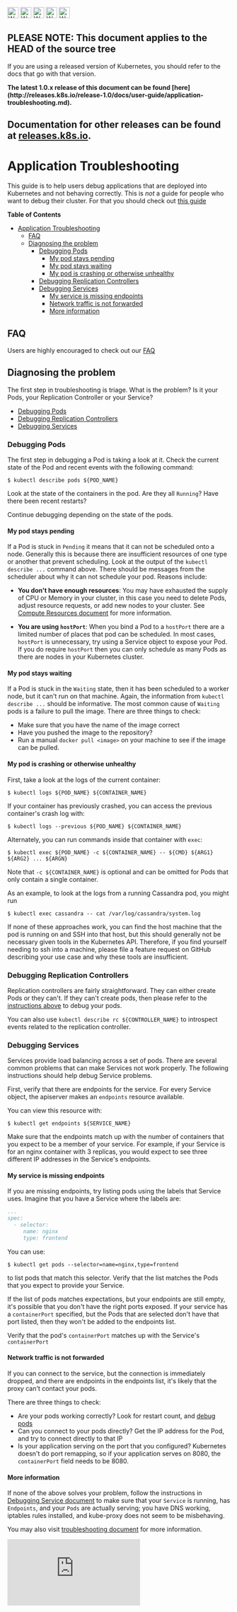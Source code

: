 <!-- BEGIN MUNGE: UNVERSIONED_WARNING -->

<!-- BEGIN STRIP_FOR_RELEASE -->

<img src="http://kubernetes.io/img/warning.png" alt="WARNING"
     width="25" height="25">
<img src="http://kubernetes.io/img/warning.png" alt="WARNING"
     width="25" height="25">
<img src="http://kubernetes.io/img/warning.png" alt="WARNING"
     width="25" height="25">
<img src="http://kubernetes.io/img/warning.png" alt="WARNING"
     width="25" height="25">
<img src="http://kubernetes.io/img/warning.png" alt="WARNING"
     width="25" height="25">

<h2>PLEASE NOTE: This document applies to the HEAD of the source tree</h2>

If you are using a released version of Kubernetes, you should
refer to the docs that go with that version.

<strong>
The latest 1.0.x release of this document can be found
[here](http://releases.k8s.io/release-1.0/docs/user-guide/application-troubleshooting.md).

Documentation for other releases can be found at
[releases.k8s.io](http://releases.k8s.io).
</strong>
--

<!-- END STRIP_FOR_RELEASE -->

<!-- END MUNGE: UNVERSIONED_WARNING -->

# Application Troubleshooting

This guide is to help users debug applications that are deployed into Kubernetes and not behaving correctly.
This is *not* a guide for people who want to debug their cluster.  For that you should check out
[this guide](../admin/cluster-troubleshooting.md)

**Table of Contents**
<!-- BEGIN MUNGE: GENERATED_TOC -->

- [Application Troubleshooting](#application-troubleshooting)
  - [FAQ](#faq)
  - [Diagnosing the problem](#diagnosing-the-problem)
    - [Debugging Pods](#debugging-pods)
      - [My pod stays pending](#my-pod-stays-pending)
      - [My pod stays waiting](#my-pod-stays-waiting)
      - [My pod is crashing or otherwise unhealthy](#my-pod-is-crashing-or-otherwise-unhealthy)
    - [Debugging Replication Controllers](#debugging-replication-controllers)
    - [Debugging Services](#debugging-services)
      - [My service is missing endpoints](#my-service-is-missing-endpoints)
      - [Network traffic is not forwarded](#network-traffic-is-not-forwarded)
      - [More information](#more-information)

<!-- END MUNGE: GENERATED_TOC -->

## FAQ

Users are highly encouraged to check out our [FAQ](https://github.com/GoogleCloudPlatform/kubernetes/wiki/User-FAQ)

## Diagnosing the problem

The first step in troubleshooting is triage.  What is the problem?  Is it your Pods, your Replication Controller or
your Service?
   * [Debugging Pods](#debugging-pods)
   * [Debugging Replication Controllers](#debugging-replication-controllers)
   * [Debugging Services](#debugging-services)

### Debugging Pods

The first step in debugging a Pod is taking a look at it.  Check the current state of the Pod and recent events with the following command:

```console
$ kubectl describe pods ${POD_NAME}
```

Look at the state of the containers in the pod.  Are they all `Running`?  Have there been recent restarts?

Continue debugging depending on the state of the pods.

#### My pod stays pending

If a Pod is stuck in `Pending` it means that it can not be scheduled onto a node.  Generally this is because
there are insufficient resources of one type or another that prevent scheduling.  Look at the output of the
`kubectl describe ...` command above.  There should be messages from the scheduler about why it can not schedule
your pod.  Reasons include:

* **You don't have enough resources**:  You may have exhausted the supply of CPU or Memory in your cluster, in this case
you need to delete Pods, adjust resource requests, or add new nodes to your cluster. See [Compute Resources document](compute-resources.md#my-pods-are-pending-with-event-message-failedscheduling) for more information. 

* **You are using `hostPort`**:  When you bind a Pod to a `hostPort` there are a limited number of places that pod can be
scheduled.  In most cases, `hostPort` is unnecessary, try using a Service object to expose your Pod.  If you do require
`hostPort` then you can only schedule as many Pods as there are nodes in your Kubernetes cluster.


#### My pod stays waiting

If a Pod is stuck in the `Waiting` state, then it has been scheduled to a worker node, but it can't run on that machine.
Again, the information from `kubectl describe ...` should be informative.  The most common cause of `Waiting` pods is a failure to pull the image.  There are three things to check:
* Make sure that you have the name of the image correct
* Have you pushed the image to the repository?
* Run a manual `docker pull <image>` on your machine to see if the image can be pulled. 

#### My pod is crashing or otherwise unhealthy

First, take a look at the logs of
the current container:

```console
$ kubectl logs ${POD_NAME} ${CONTAINER_NAME}
```

If your container has previously crashed, you can access the previous container's crash log with:

```console
$ kubectl logs --previous ${POD_NAME} ${CONTAINER_NAME}
```

Alternately, you can run commands inside that container with `exec`:

```console
$ kubectl exec ${POD_NAME} -c ${CONTAINER_NAME} -- ${CMD} ${ARG1} ${ARG2} ... ${ARGN}
```

Note that `-c ${CONTAINER_NAME}` is optional and can be omitted for Pods that only contain a single container.

As an example, to look at the logs from a running Cassandra pod, you might run

```console
$ kubectl exec cassandra -- cat /var/log/cassandra/system.log
```


If none of these approaches work, you can find the host machine that the pod is running on and SSH into that host,
but this should generally not be necessary given tools in the Kubernetes API. Therefore, if you find yourself needing to ssh into a machine, please file a
feature request on GitHub describing your use case and why these tools are insufficient.

### Debugging Replication Controllers

Replication controllers are fairly straightforward.  They can either create Pods or they can't.  If they can't
create pods, then please refer to the [instructions above](#debugging-pods) to debug your pods. 

You can also use `kubectl describe rc ${CONTROLLER_NAME}` to introspect events related to the replication
controller.

### Debugging Services

Services provide load balancing across a set of pods.  There are several common problems that can make Services
not work properly.  The following instructions should help debug Service problems.

First, verify that there are endpoints for the service. For every Service object, the apiserver makes an `endpoints` resource available.

You can view this resource with:

```console
$ kubectl get endpoints ${SERVICE_NAME}
```

Make sure that the endpoints match up with the number of containers that you expect to be a member of your service.
For example, if your Service is for an nginx container with 3 replicas, you would expect to see three different
IP addresses in the Service's endpoints.

#### My service is missing endpoints

If you are missing endpoints, try listing pods using the labels that Service uses.  Imagine that you have
a Service where the labels are:

```yaml
...
spec:
  - selector:
     name: nginx
     type: frontend
```

You can use:

```console
$ kubectl get pods --selector=name=nginx,type=frontend
```

to list pods that match this selector.  Verify that the list matches the Pods that you expect to provide your Service.

If the list of pods matches expectations, but your endpoints are still empty, it's possible that you don't
have the right ports exposed.  If your service has a `containerPort` specified, but the Pods that are
selected don't have that port listed, then they won't be added to the endpoints list.

Verify that the pod's `containerPort` matches up with the Service's `containerPort`

#### Network traffic is not forwarded

If you can connect to the service, but the connection is immediately dropped, and there are endpoints
in the endpoints list, it's likely that the proxy can't contact your pods.

There are three things to
check:
   * Are your pods working correctly?  Look for restart count, and [debug pods](#debugging-pods)
   * Can you connect to your pods directly?  Get the IP address for the Pod, and try to connect directly to that IP
   * Is your application serving on the port that you configured?  Kubernetes doesn't do port remapping, so if your application serves on 8080, the `containerPort` field needs to be 8080.

#### More information 

If none of the above solves your problem, follow the instructions in [Debugging Service document](debugging-services.md) to make sure that your `Service` is running, has `Endpoints`, and your `Pods` are actually serving; you have DNS working, iptables rules installed, and kube-proxy does not seem to be misbehaving. 

You may also visit [troubleshooting document](../troubleshooting.md) for more information. 


<!-- BEGIN MUNGE: GENERATED_ANALYTICS -->
[![Analytics](https://kubernetes-site.appspot.com/UA-36037335-10/GitHub/docs/user-guide/application-troubleshooting.md?pixel)]()
<!-- END MUNGE: GENERATED_ANALYTICS -->
